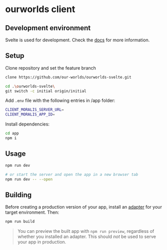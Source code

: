 # ourworlds client

## Development environment

Svelte is used for development. Check the [docs](https://kit.svelte.dev/docs) for more information.

## Setup

Clone repository and set the feature branch

```bash
clone https://github.com/our-worlds/ourworlds-svelte.git

cd .\ourworlds-svelte\
git switch -c initial origin/initial
```

Add `.env` file with the following entries in /app folder:

```bash
CLIENT_MORALIS_SERVER_URL=
CLIENT_MORALIS_APP_ID=
```

Install dependencies:

```bash
cd app
npm i
```

## Usage

```bash
npm run dev

# or start the server and open the app in a new browser tab
npm run dev -- --open
```

## Building

Before creating a production version of your app, install an [adapter](https://kit.svelte.dev/docs#adapters) for your target environment. Then:

```bash
npm run build
```

> You can preview the built app with `npm run preview`, regardless of whether you installed an adapter. This should _not_ be used to serve your app in production.
